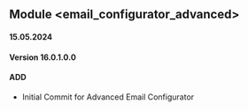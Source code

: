 ## Module <email_configurator_advanced>

#### 15.05.2024
#### Version 16.0.1.0.0
#### ADD

- Initial Commit for Advanced Email Configurator
